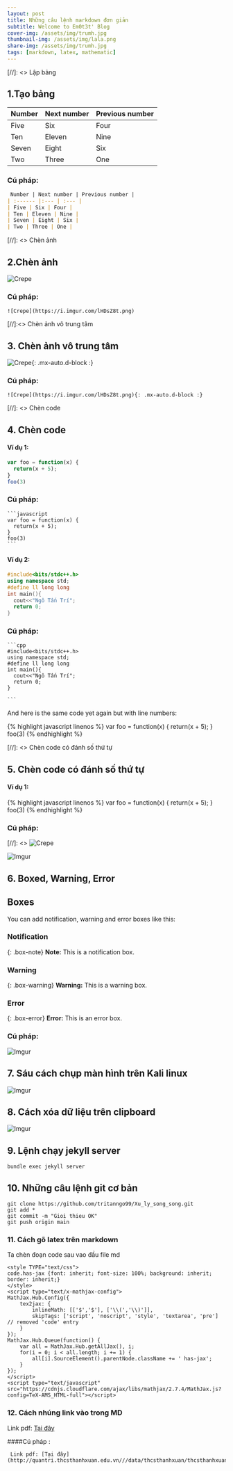 ```yaml
---
layout: post
title: Những câu lệnh markdown đơn giản 
subtitle: Welcome to Em0t3t' Blog
cover-img: /assets/img/trumh.jpg
thumbnail-img: /assets/img/lala.png
share-img: /assets/img/trumh.jpg
tags: [markdown, latex, mathematic]
---
```

[//]: <> Lập bảng 

## 1.Tạo bảng 

| Number | Next number | Previous number |
| :------ |:--- | :--- |
| Five | Six | Four |
| Ten | Eleven | Nine |
| Seven | Eight | Six |
| Two | Three | One |

### Cú pháp:

~~~md
 Number | Next number | Previous number |
| :------ |:--- | :--- |
| Five | Six | Four |
| Ten | Eleven | Nine |
| Seven | Eight | Six |
| Two | Three | One |
~~~

[//]: <> Chèn ảnh

## 2.Chèn ảnh

![Crepe](https://i.imgur.com/lHDsZ8t.png)


### Cú pháp:

~~~
![Crepe](https://i.imgur.com/lHDsZ8t.png)
~~~

[//]:<> Chèn ảnh vô trung tâm

## 3. Chèn ảnh vô trung tâm

![Crepe](https://i.imgur.com/lHDsZ8t.png){: .mx-auto.d-block :}

### Cú pháp:  
~~~
![Crepe](https://i.imgur.com/lHDsZ8t.png){: .mx-auto.d-block :}
~~~

[//]: <> Chèn code

## 4. Chèn code 


#### Ví dụ 1: 


```javascript
var foo = function(x) {
  return(x + 5);
}
foo(3)
``` 

### Cú pháp:

~~~
```javascript
var foo = function(x) {
  return(x + 5);
}
foo(3)
```
~~~


#### Ví dụ 2:


```cpp
#include<bits/stdc++.h>
using namespace std;
#define ll long long 
int main(){
  cout<<"Ngô Tấn Trí";
  return 0;
}

```

### Cú pháp:

~~~
```cpp
#include<bits/stdc++.h>
using namespace std;
#define ll long long 
int main(){
  cout<<"Ngô Tấn Trí";
  return 0;
}

```
~~~


And here is the same code yet again but with line numbers:

{% highlight javascript linenos %}
var foo = function(x) {
  return(x + 5);
}
foo(3)
{% endhighlight %}

[//]: <> Chèn code có đánh số thứ tự 

## 5. Chèn code có đánh số thứ tự 


#### Ví dụ 1: 


{% highlight javascript linenos %}
var foo = function(x) {
  return(x + 5);
}
foo(3)
{% endhighlight %}


### Cú pháp:

[//]: <> ![Crepe](https://i.imgur.com/lHDsZ8t.png)

![Imgur](https://i.imgur.com/aGDFz6n.png)

## 6. Boxed, Warning, Error

## Boxes
You can add notification, warning and error boxes like this:

### Notification

{: .box-note}
**Note:** This is a notification box.

### Warning

{: .box-warning}
**Warning:** This is a warning box.

### Error

{: .box-error}
**Error:** This is an error box.

### Cú pháp: 

![Imgur](https://i.imgur.com/t1A586q.png)

## 7. Sáu cách chụp màn hình trên Kali linux

![Imgur](https://i.imgur.com/sgCrk7z.png)

## 8. Cách xóa dữ liệu trên clipboard

![Imgur](https://i.imgur.com/q64tndk.png)

## 9. Lệnh chạy jekyll server

~~~
bundle exec jekyll server
~~~

## 10. Những câu lệnh git cơ bản 

~~~
git clone https://github.com/tritanngo99/Xu_ly_song_song.git
git add *  
git commit -m "Gioi thieu OK"  
git push origin main 
~~~

### 11. Cách gõ latex trên markdown

Ta chèn đoạn code sau vao đầu file md

~~~
<style TYPE="text/css">
code.has-jax {font: inherit; font-size: 100%; background: inherit; border: inherit;}
</style>
<script type="text/x-mathjax-config">
MathJax.Hub.Config({
    tex2jax: {
        inlineMath: [['$','$'], ['\\(','\\)']],
        skipTags: ['script', 'noscript', 'style', 'textarea', 'pre'] // removed 'code' entry
    }
});
MathJax.Hub.Queue(function() {
    var all = MathJax.Hub.getAllJax(), i;
    for(i = 0; i < all.length; i += 1) {
        all[i].SourceElement().parentNode.className += ' has-jax';
    }
});
</script>
<script type="text/javascript" src="https://cdnjs.cloudflare.com/ajax/libs/mathjax/2.7.4/MathJax.js?config=TeX-AMS_HTML-full"></script>
~~~

### 12. Cách nhúng link vào trong MD


 Link pdf: [Tại đây](http://quantri.thcsthanhxuan.edu.vn///data/thcsthanhxuan/thcsthanhxuan/attachments/2020_8/tap_chi_epsilon_so_09_118202011.pdf)  

####Cú pháp : 

~~~
 Link pdf: [Tại đây](http://quantri.thcsthanhxuan.edu.vn///data/thcsthanhxuan/thcsthanhxuan/attachments/2020_8/tap_chi_epsilon_so_09_118202011.pdf)  
~~~